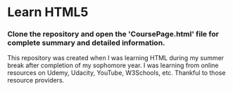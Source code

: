 # Learn HTML5

### Clone the repository and open the 'CoursePage.html' file for complete summary and detailed information.

This repository was created when I was learning HTML during my summer break after completion of my sophomore year. I was learning from online resources on Udemy, Udacity, YouTube, W3Schools, etc. Thankful to those resource providers. 